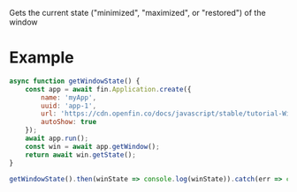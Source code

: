 Gets the current state ("minimized", "maximized", or "restored") of the window

# Example
```js
async function getWindowState() {
    const app = await fin.Application.create({
        name: 'myApp',
        uuid: 'app-1',
        url: 'https://cdn.openfin.co/docs/javascript/stable/tutorial-Window.getState.html',
        autoShow: true
    });
    await app.run();
    const win = await app.getWindow();
    return await win.getState();
}

getWindowState().then(winState => console.log(winState)).catch(err => console.log(err));
```

